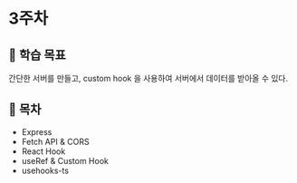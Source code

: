 # 3주차

## :whale2: 학습 목표

간단한 서버를 만들고, custom hook 을 사용하여 서버에서 데이터를 받아올 수 있다.

## :whale2: 목차

* Express
* Fetch API & CORS
* React Hook
* useRef & Custom Hook
* usehooks-ts
